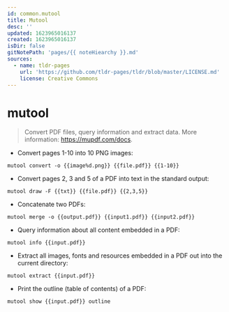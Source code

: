 ```yaml
---
id: common.mutool
title: Mutool
desc: ''
updated: 1623965016137
created: 1623965016137
isDir: false
gitNotePath: 'pages/{{ noteHiearchy }}.md'
sources:
  - name: tldr-pages
    url: 'https://github.com/tldr-pages/tldr/blob/master/LICENSE.md'
    license: Creative Commons
---
```

# mutool

> Convert PDF files, query information and extract data.
> More information: <https://mupdf.com/docs>.

- Convert pages 1-10 into 10 PNG images:

`mutool convert -o {{image%d.png}} {{file.pdf}} {{1-10}}`

- Convert pages 2, 3 and 5 of a PDF into text in the standard output:

`mutool draw -F {{txt}} {{file.pdf}} {{2,3,5}}`

- Concatenate two PDFs:

`mutool merge -o {{output.pdf}} {{input1.pdf}} {{input2.pdf}}`

- Query information about all content embedded in a PDF:

`mutool info {{input.pdf}}`

- Extract all images, fonts and resources embedded in a PDF out into the current directory:

`mutool extract {{input.pdf}}`

- Print the outline (table of contents) of a PDF:

`mutool show {{input.pdf}} outline`


